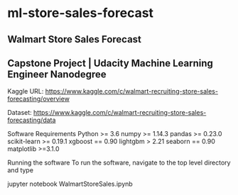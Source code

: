 # ml-store-sales-forecast
 
## Walmart Store Sales Forecast

## Capstone Project | Udacity Machine Learning Engineer Nanodegree

Kaggle URL: https://www.kaggle.com/c/walmart-recruiting-store-sales-forecasting/overview

Dataset: https://www.kaggle.com/c/walmart-recruiting-store-sales-forecasting/data

Software Requirements
Python >= 3.6
numpy >= 1.14.3
pandas >= 0.23.0
scikit-learn >= 0.19.1
xgboost == 0.90
lightgbm > 2.21
seaborn == 0.90
matplotlib >=3.1.0

Running the software
To run the software, navigate to the top level directory and type

jupyter notebook WalmartStoreSales.ipynb